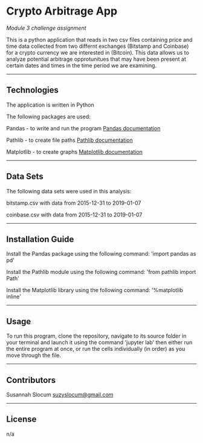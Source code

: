 # Crypto Arbitrage App

*Module 3 challenge assignment*

This is a python application that reads in two csv files containing price and time data collected from two differnt exchanges (Bitstamp and Coinbase) for a crypto currency we are interested in (Bitcoin). This data allows us to analyze potential arbitrage opprotunitues that may have been present at certain dates and times in the time period we are examining. 

---

## Technologies

The application is written in Python

The following packages are used: 

Pandas - to write and run the program [Pandas documentation](https://pandas.pydata.org/docs/)

Pathlib - to create file paths [Pathlib documentation](https://docs.python.org/3/library/pathlib.html)

Matplotlib - to create graphs [Matplotlib documentation](https://matplotlib.org/3.3.3/contents.html)

---

## Data Sets

The following data sets were used in this analysis:

bitstamp.csv with data from 2015-12-31 to 2019-01-07

coinbase.csv with data from 2015-12-31 to 2019-01-07

---

## Installation Guide

Install the Pandas package using the following command: 'import pandas as pd'

Install the Pathlib module using the following command: 'from pathlib import Path'

Install the Matplotlib library using the following command: '%matplotlib inline'

---

## Usage

To run this program, clone the repository, navigate to its source folder in your terminal and launch it using the command 'jupyter lab' then either run the entire program at once, or run the cells individually (in order) as you move through the file.

---

## Contributors

Susannah Slocum
suzyslocum@gmail.com

---

## License

n/a
